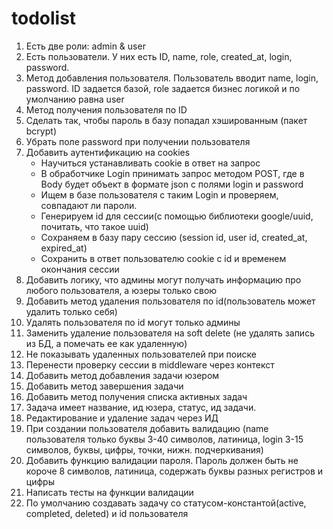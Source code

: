 # todolist
1. Есть две роли: admin & user
2. Есть пользователи. У них есть ID, name, role, created_at, login, password.
3. Метод добавления пользователя. Пользователь вводит name, login, password. ID задается базой, role задается бизнес логикой и по умолчанию равна user
4. Метод получения пользователя по ID
5. Сделать так, чтобы пароль в базу попадал хэшированным (пакет bcrypt)
6. Убрать поле password при получении пользователя
7. Добавить аутентификацию на cookies
    - Научиться устанавливать cookie в ответ на запрос
    - В обработчике Login принимать запрос методом POST, где в Body будет объект в формате json с полями login и password
    - Ищем в базе пользователя с таким Login и проверяем, совпадают ли пароли.
    - Генерируем id для сессии(с помощью библиотеки google/uuid, почитать, что такое uuid)
    - Сохраняем в базу пару сессию (session id, user id, created_at, expired_at)
    - Сохранить в ответ пользователю cookie с id и временем окончания сессии
8. Добавить логику, что админы могут получать информацию про любого пользователя, а юзеры только свою
9. Добавить метод удаления пользователя по id(пользователь может удалить только себя)
10. Удалять пользователя по id могут только админы
11. Заменить удаление пользователя на soft delete (не удалять запись из БД, а помечать ее как удаленную)
12. Не показывать удаленных пользователей при поиске
13. Перенести проверку сессии в middleware через контекст
14. Добавить метод добавления задачи юзером
15. Добавить метод завершения задачи
16. Добавить метод получения списка активных задач
17. Задача имеет название, ид юзера, статус, ид задачи. 
18. Редактирование и удаление задач через ИД
19. При создании пользователя добавить валидацию (name пользователя только буквы 3-40 символов, латиница, login 3-15 символов, буквы, цифры, точки, нижн. подчеркивания)
20. Добавить функцию валидации пароля. Пароль должен быть не короче 8 символов, латиница, содержать буквы разных регистров и цифры
21. Написать тесты на функции валидации
22. По умолчанию создавать задачу со статусом-константой(active, completed, deleted) и id пользователя
